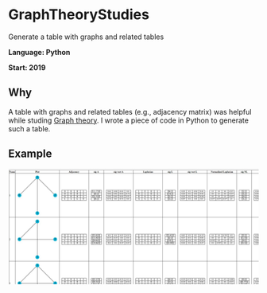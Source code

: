 # GraphTheoryStudies
Generate a table with graphs and related tables

**Language: Python**

**Start: 2019**

## Why
A table with graphs and related tables (e.g., adjacency matrix) was helpful while studing [Graph theory](https://en.wikipedia.org/wiki/Graph_theory). I wrote a piece of code in Python to generate such a table.

## Example

![Example](/images/example.jpg)
